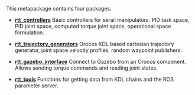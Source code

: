 This metapackage contains four packages:

* [**rtt\_controllers**](rtt_controllers) Basic controllers for serail manipulators. PID task space, PID joint space, computed torque joint space, operational space formulation.

* [**rtt\_trajectory\_generators**](rtt_trajectory_generators) Orocos KDL based cartesian trajectory generator, joint space velocity profiles, random waypoint publishers.

* [**rtt\_gazebo\_interface**](rtt_gazebo_interface) Connect to Gazebo from an Orocos component. Allows sending torque commands and reading joint states.

* [**rtt\_tools**](rtt_tools) Functions for getting data from KDL chains and the ROS parameter server.
